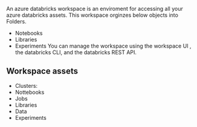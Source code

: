 An azure databricks workspace is an enviroment for accessing all your azure databricks assets.
This workspace orginzes below objects into Folders.
- Notebooks
- Libraries
- Experiments
You can manage the workspace using the workspace UI , the databricks CLI, and the databricks REST API.

## Workspace assets
- Clusters:
- Nottebooks
- Jobs
- Libraries
- Data
- Experiments
